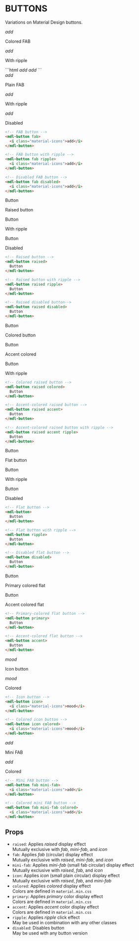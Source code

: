 # BUTTONS

Variations on Material Design buttons.


<div class="mdl-grid">
  <div class="demo-cell mdl-cell mdl-cell--2-col mdl-cell--top mdl-cell--middle">
    <mdl-button fab colored><i class="material-icons">add</i></mdl-button>
    <p class="mdl-typography--caption-color-contrast">Colored FAB</p>
  </div>
  <div class="demo-cell mdl-cell mdl-cell--2-col mdl-cell--top mdl-cell--middle">
    <mdl-button ripple fab colored><i class="material-icons">add</i></mdl-button>
    <p class="mdl-typography--caption-color-contrast">With ripple</p>
  </div>

</div>
```html
<!-- Colored FAB button -->
<mdl-button fab colored>
  <i class="material-icons">add</i>
</mdl-button>

<!-- Colored FAB button with ripple -->
<mdl-button ripple fab colored>
  <i class="material-icons">add</i>
</mdl-button>
```

<div class="mdl-grid">
  <div class="demo-cell mdl-cell mdl-cell--2-col mdl-cell--top mdl-cell--middle">
    <mdl-button fab>
      <i class="material-icons">add</i>
    </mdl-button>
    <p class="mdl-typography--caption-color-contrast">Plain FAB</p>
  </div>
  <div class="demo-cell mdl-cell mdl-cell--2-col mdl-cell--top mdl-cell--middle">
    <mdl-button fab ripple>
      <i class="material-icons">add</i>
    </mdl-button>
    <p class="mdl-typography--caption-color-contrast">With ripple</p>
  </div>
  <div class="demo-cell mdl-cell mdl-cell--2-col mdl-cell--top mdl-cell--middle">
    <mdl-button fab disabled>
      <i class="material-icons">add</i>
    </mdl-button>
    <p class="mdl-typography--caption-color-contrast">Disabled</p>
  </div>
</div>

```html
<!-- FAB button -->
<mdl-button fab>
  <i class="material-icons">add</i>
</mdl-button>

<!-- FAB button with ripple -->
<mdl-button fab ripple>
  <i class="material-icons">add</i>
</mdl-button>

<!-- Disabled FAB button -->
<mdl-button fab disabled>
  <i class="material-icons">add</i>
</mdl-button>
```

<div class="mdl-grid">
  <div class="demo-cell mdl-cell mdl-cell--2-col mdl-cell--top mdl-cell--middle">
    <mdl-button raised>
      Button
    </mdl-button>
    <p class="mdl-typography--caption-color-contrast">Raised button</p>
  </div>
  <div class="demo-cell mdl-cell mdl-cell--2-col mdl-cell--top mdl-cell--middle">
    <mdl-button raised ripple>
      Button
    </mdl-button>
    <p class="mdl-typography--caption-color-contrast">With ripple</p>
  </div>
  <div class="demo-cell mdl-cell mdl-cell--2-col mdl-cell--top mdl-cell--middle">
    <mdl-button raised disabled>
      Button
    </mdl-button>
    <p class="mdl-typography--caption-color-contrast">Disabled</p>
  </div>
</div>

```html
<!-- Raised button -->
<mdl-button raised>
  Button
</mdl-button>

<!-- Raised button with ripple -->
<mdl-button raised ripple>
  Button
</mdl-button>

<!-- Raised disabled button-->
<mdl-button raised disabled>
  Button
</mdl-button>
```

<div class="mdl-grid">
  <div class="demo-cell mdl-cell mdl-cell--2-col mdl-cell--top mdl-cell--middle">
    <mdl-button raised colored>
      Button
    </mdl-button>
    <p class="mdl-typography--caption-color-contrast">Colored button</p>
  </div>
  <div class="demo-cell mdl-cell mdl-cell--2-col mdl-cell--top mdl-cell--middle">
    <mdl-button raised accent>
      Button
    </mdl-button>
    <p class="mdl-typography--caption-color-contrast">Accent colored</p>
  </div>
  <div class="demo-cell mdl-cell mdl-cell--2-col mdl-cell--top mdl-cell--middle">
    <mdl-button raised accent ripple>
      Button
    </mdl-button>
    <p class="mdl-typography--caption-color-contrast">With ripple</p>
  </div>
</div>

```html
<!-- Colored raised button -->
<mdl-button raised colored>
  Button
</mdl-button>

<!-- Accent-colored raised button -->
<mdl-button raised accent>
  Button
</mdl-button>

<!-- Accent-colored raised button with ripple -->
<mdl-button raised accent ripple>
  Button
</mdl-button>
```

<div class="mdl-grid">
  <div class="demo-cell mdl-cell mdl-cell--2-col mdl-cell--top mdl-cell--middle">
    <mdl-button>
      Button
    </mdl-button>
    <p class="mdl-typography--caption-color-contrast">Flat button</p>
  </div>
  <div class="demo-cell mdl-cell mdl-cell--2-col mdl-cell--top mdl-cell--middle">
    <mdl-button ripple>
      Button
    </mdl-button>
    <p class="mdl-typography--caption-color-contrast">With ripple</p>
  </div>
  <div class="demo-cell mdl-cell mdl-cell--2-col mdl-cell--top mdl-cell--middle">
    <mdl-button disabled>
      Button
    </mdl-button>
    <p class="mdl-typography--caption-color-contrast">Disabled</p>
  </div>
</div>

```html
<!-- Flat button -->
<mdl-button>
  Button
</mdl-button>

<!-- Flat button with ripple -->
<mdl-button ripple>
  Button
</mdl-button>

<!-- Disabled flat button -->
<mdl-button disabled>
  Button
</mdl-button>
```

<div class="mdl-grid">
  <div class="demo-cell mdl-cell mdl-cell--2-col mdl-cell--top mdl-cell--middle">
    <mdl-button primary>
      Button
    </mdl-button>
    <p class="mdl-typography--caption-color-contrast">Primary colored flat</p>
  </div>
  <div class="demo-cell mdl-cell mdl-cell--2-col mdl-cell--top mdl-cell--middle">
    <mdl-button accent>
      Button
    </mdl-button>
    <p class="mdl-typography--caption-color-contrast">Accent colored flat</p>
  </div>
</div>

```html
<!-- Primary-colored flat button -->
<mdl-button primary>
  Button
</mdl-button>

<!-- Accent-colored flat button -->
<mdl-button accent>
  Button
</mdl-button>
```

<div class="mdl-grid">
  <div class="demo-cell mdl-cell mdl-cell--2-col mdl-cell--top mdl-cell--middle">
    <mdl-button icon>
      <i class="material-icons">mood</i>
    </mdl-button>
    <p class="mdl-typography--caption-color-contrast">Icon button</p>
  </div>
  <div class="demo-cell mdl-cell mdl-cell--2-col mdl-cell--top mdl-cell--middle">
    <mdl-button icon colored>
      <i class="material-icons">mood</i>
    </mdl-button>
    <p class="mdl-typography--caption-color-contrast">Colored</p>
  </div>
</div>

```html
<!-- Icon button -->
<mdl-button icon>
  <i class="material-icons">mood</i>
</mdl-button>

<!-- Colored icon button -->
<mdl-button icon colored>
  <i class="material-icons">mood</i>
</mdl-button>
```

<div class="mdl-grid">
  <div class="demo-cell mdl-cell mdl-cell--2-col mdl-cell--top mdl-cell--middle">
    <mdl-button fab mini-fab>
      <i class="material-icons">add</i>
    </mdl-button>
    <p class="mdl-typography--caption-color-contrast">Mini FAB</p>
  </div>
  <div class="demo-cell mdl-cell mdl-cell--2-col mdl-cell--top mdl-cell--middle">
    <mdl-button fab mini-fab colored>
      <i class="material-icons">add</i>
    </mdl-button>
    <p class="mdl-typography--caption-color-contrast">Colored</p>
  </div>
</div>

```html
<!-- Mini FAB button -->
<mdl-button fab mini-fab>
  <i class="material-icons">add</i>
</mdl-button>

<!-- Colored mini FAB button -->
<mdl-button fab mini-fab colored>
  <i class="material-icons">add</i>
</mdl-button>
```

## Props
- `raised`: Applies _raised_ display effect  
  Mutually exclusive with _fab_, _mini-fab_, and _icon_
- `fab`: Applies _fab_ (circular) display effect  
  Mutually exclusive with _raised_, _mini-fab_, and _icon_
- `mini-fab`: Applies _mini-fab_ (small fab circular) display effect  
  Mutually exclusive with _raised_, _fab_, and _icon_
- `icon`: Applies _icon_ (small plain circular) display effect  
  Mutually exclusive with _raised_, _fab_, and _mini-fab_
- `colored`: Applies _colored_ display effect  
  Colors are defined in `material.min.css`
- `primary`: Applies _primary_ color display effect  
  Colors are defined in `material.min.css`
- `accent`: Applies _accent_ color display effect  
  Colors are defined in `material.min.css`
- `ripple`: Applies _ripple_ click effect  
  May be used in combination with any other classes
- `disabled`: Disables button  
  May be used with any button version
